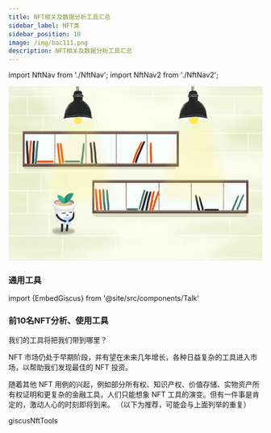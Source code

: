 ```yaml
---
title: NFT相关及数据分析工具汇总
sidebar_label: NFT类
sidebar_position: 10
image: /img/bac111.png
description: NFT相关及数据分析工具汇总
---
```

import NftNav from './NftNav';
import NftNav2 from './NftNav2';

![bac](./assets/bac-info12.jpg)

### 通用工具
import {EmbedGiscus} from '@site/src/components/Talk'

<NftNav></NftNav>

### 前10名NFT分析、使用工具

我们的工具将把我们带到哪里？

NFT 市场仍处于早期阶段，并有望在未来几年增长，各种日益复杂的工具进入市场，以帮助我们发现最佳的 NFT 投资。

随着其他 NFT 用例的兴起，例如部分所有权、知识产权、价值存储、实物资产所有权证明和更复杂的金融工具，人们只能想象 NFT 工具的演变。但有一件事是肯定的，激动人心的时刻即将到来。
（以下为推荐，可能会与上面列举的重复）

<NftNav2></NftNav2>


<EmbedGiscus>giscusNftTools</EmbedGiscus>
